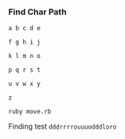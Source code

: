 ### Find Char Path

`a b c d e`
 
`f g h i j `

`k l m n o `

`p q r s t `

`u v w x y `

`z` 

`ruby move.rb`

Finding test
`dddrrrrouuuodddloro`
